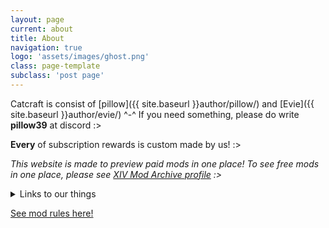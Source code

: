 ```yaml
---
layout: page
current: about
title: About
navigation: true
logo: 'assets/images/ghost.png'
class: page-template
subclass: 'post page'
---
```


Catcraft is consist of [pillow]({{ site.baseurl }}author/pillow/) and [Evie]({{ site.baseurl }}author/evie/) ^-^ If you need something, please do write **pillow39** at discord :>

**Every** of subscription rewards is custom made by us! :>

*This website is made to preview paid mods in one place! To see free mods in one place, please see <a href="https://www.xivmodarchive.com/user/111283" target="_blank">XIV Mod Archive profile</a> :>*

<details>
  <summary>Links to our things</summary>
{% for profile_page in site.data.profiles %}
<li><a href="{{ profile_page.link }}">{{ profile_page.name }}</a></li>
{% endfor %}
</details>

<a href="{{ site.baseurl }}rules/">See mod rules here!</a>